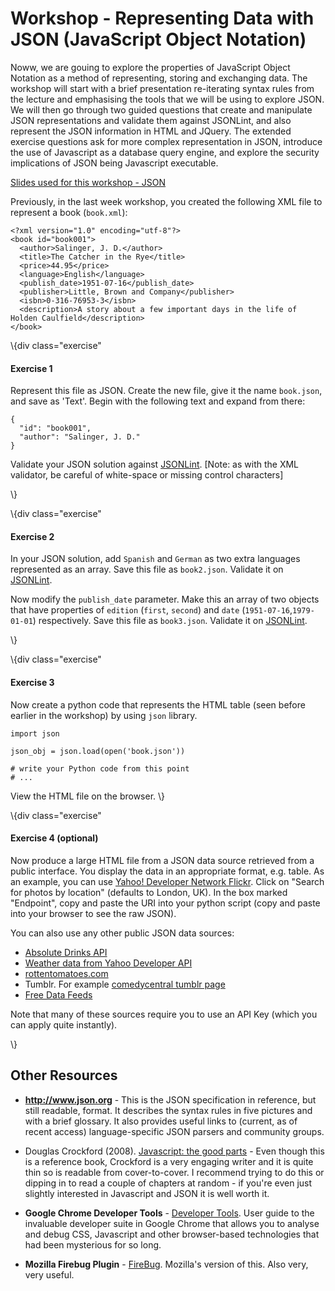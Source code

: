 ﻿Workshop - Representing Data with JSON (JavaScript Object Notation)
=================================

Noww, we are gouing to explore the properties of JavaScript Object Notation as a method of representing, storing and exchanging data. The workshop will start with a brief presentation re-iterating syntax rules from the lecture and emphasising the tools that we will be using to explore JSON. We will then go through two guided questions that create and manipulate JSON representations and validate them against JSONLint, and also represent the JSON information in HTML and JQuery. The extended exercise questions ask for more complex representation in JSON, introduce the use of Javascript as a database query engine, and explore the security implications of JSON being Javascript executable.

<a target="_blank" href="json_workshop.ppt" file="ppt"> Slides used for this workshop - JSON</a>

Previously, in the last week workshop, you created the following XML file to represent a book (`book.xml`):

    <?xml version="1.0" encoding="utf-8"?>
    <book id="book001">
      <author>Salinger, J. D.</author>
      <title>The Catcher in the Rye</title>
      <price>44.95</price>
      <language>English</language>
      <publish_date>1951-07-16</publish_date>
      <publisher>Little, Brown and Company</publisher>
      <isbn>0-316-76953-3</isbn>
      <description>A story about a few important days in the life of Holden Caulfield</description>
    </book>

\\{div class="exercise"

#### Exercise 1

Represent this file as JSON. Create the new file, give it the name `book.json`, and save as 'Text'. Begin with the following text and expand from there:

    {
      "id": "book001",
      "author": "Salinger, J. D."
    }

Validate your JSON solution against [JSONLint](http://www.jsonlint.com). [Note: as with the XML validator, be careful of white-space or missing control characters]

\\}

\\{div class="exercise"

#### Exercise 2

In your JSON solution, add `Spanish` and `German` as two extra languages represented as an array. Save this file as `book2.json`. Validate it on [JSONLint](http://www.jsonlint.com).

Now modify the `publish_date` parameter. Make this an array of two objects that have properties of `edition` (`first`, `second`) and `date` (`1951-07-16`,`1979-01-01`) respectively. Save this file as `book3.json`. Validate it on [JSONLint](http://www.jsonlint.com).

\\}

\\{div class="exercise"

#### Exercise 3

Now create a python code that represents the HTML table (seen before earlier in the workshop) by using `json` library.

    import json

    json_obj = json.load(open('book.json'))

    # write your Python code from this point
    # ...

View the HTML file on the browser.
\\}

\\{div class="exercise"

#### Exercise 4 (optional)

Now produce a large HTML file from a JSON data source retrieved from a public interface. You display the data in an appropriate format, e.g. table. As an example, you can use [Yahoo! Developer Network Flickr](https://developer.yahoo.com/flickr/). Click on "Search for photos by location" (defaults to London, UK). In the box marked "Endpoint", copy and paste the URI into your python script (copy and paste into your browser to see the raw JSON).

You can also use any other public JSON data sources:

- [Absolute Drinks API](https://addb.absolutdrinks.com/docs/)
- [Weather data from Yahoo Developer API](https://developer.yahoo.com/everything.html)
- [rottentomatoes.com](http://developer.rottentomatoes.com/docs/read/JSON)
- Tumblr. For example [comedycentral tumblr page](http://comedycentral.tumblr.com/api/read/json)
- [Free Data Feeds](http://gomashup.com/cms/free_data_feeds)

Note that many of these sources require you to use an API Key (which you can apply quite instantly).

\\}

Other Resources
---------------

- **http://www.json.org** - This is the JSON specification in reference, but still readable, format. It describes the syntax rules in five pictures and with a brief glossary. It also provides useful links to (current, as of recent access) language-specific JSON parsers and community groups.

- Douglas Crockford (2008). [Javascript: the good parts](http://www.amazon.com/JavaScript-Good-Parts-Douglas-Crockford/dp/0596517742/ref=sr_1_1?ie=UTF8&qid=1425589713&sr=8-1&keywords=javascript+the+good+parts) - Even though this is a reference book, Crockford is a very engaging writer and it is quite thin so is readable from cover-to-cover. I recommend trying to do this or dipping in to read a couple of chapters at random - if you're even just slightly interested in Javascript and JSON it is well worth it.

- **Google Chrome Developer Tools** - [Developer Tools](https://developer.chrome.com/devtools). User guide to the invaluable developer suite in Google Chrome that allows you to analyse and debug CSS, Javascript and other browser-based technologies that had been mysterious for so long.

- **Mozilla Firebug Plugin** - [FireBug](http://getfirebug.com/). Mozilla's version of this. Also very, very useful.